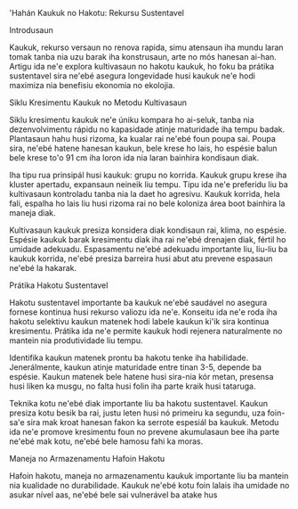 'Hahán Kaukuk no Hakotu: Rekursu Sustentavel

Introdusaun

Kaukuk, rekurso versaun no renova rapida, simu atensaun iha mundu laran tomak tanba nia uzu barak iha konstrusaun, arte no mós hanesan ai-han. Artigu ida ne'e explora kultivasaun no hakotu kaukuk, ho foku ba prátika sustentavel sira ne'ebé asegura longevidade husi kaukuk ne'e hodi maximiza nia benefisiu ekonomia no ekolojia.

Siklu Kresimentu Kaukuk no Metodu Kultivasaun

Siklu kresimentu kaukuk ne'e úniku kompara ho ai-seluk, tanba nia dezenvolvimentu rápidu no kapasidade atinje maturidade iha tempu badak. Plantasaun hahu husi rizoma, ka kualar rai ne'ebé foun poupa sai. Poupa sira, ne'ebé hatene hanesan kaukun, bele krese ho lais, ho espésie balun bele krese to'o 91 cm iha loron ida nia laran bainhira kondisaun diak.

Iha tipu rua prinsipál husi kaukuk: grupu no korrida. Kaukuk grupu krese iha kluster apertadu, expansaun neineik liu tempu. Tipu ida ne'e preferidu liu ba kultivasaun kontroladu tanba nia la daet ho agresivu. Kaukuk korrida, hela fali, espalha ho lais liu husi rizoma rai no bele koloniza área boot bainhira la maneja diak.

Kultivasaun kaukuk presiza konsidera diak kondisaun rai, klima, no espésie. Espésie kaukuk barak kresimentu diak iha rai ne'ebé drenajen diak, fértil ho umidade adekuadu. Espasamentu ne'ebé adekuadu importante liu, liu-liu ba kaukuk korrida, ne'ebé presiza barreira husi abut atu prevene espasaun ne'ebé la hakarak.

Prátika Hakotu Sustentavel

Hakotu sustentavel importante ba kaukuk ne'ebé saudável no asegura fornese kontinua husi rekurso valiozu ida ne'e. Konseitu ida ne'e roda iha hakotu selektivu kaukun matenek hodi labele kaukun ki'ik sira kontinua kresimentu. Prátika ida ne'e permite kaukuk hodi rejenera naturalmente no mantein nia produtividade liu tempu.

Identifika kaukun matenek prontu ba hakotu tenke iha habilidade. Jenerálmente, kaukun atinje maturidade entre tinan 3-5, depende ba espésie. Kaukun matenek bele hatene husi sira-nia kór metan, presensa husi líken ka musgu, no falta husi folin iha parte kraik husi tataruga.

Teknika kotu ne'ebé diak importante liu ba hakotu sustentavel. Kaukun presiza kotu besik ba rai, justu leten husi nó primeiru ka segundu, uza foin-sa'e sira mak kroat hanesan fakon ka serrote espesiál ba kaukuk. Metodu ida ne'e promove kresimentu foun no prevene akumulasaun bee iha parte ne'ebé mak kotu, ne'ebé bele hamosu fahi ka moras.

Maneja no Armazenamentu Hafoin Hakotu

Hafoin hakotu, maneja no armazenamentu kaukuk importante liu ba mantein nia kualidade no durabilidade. Kaukuk ne'ebé kotu foin lalais iha umidade no asukar nível aas, ne'ebé bele sai vulnerável ba atake hus